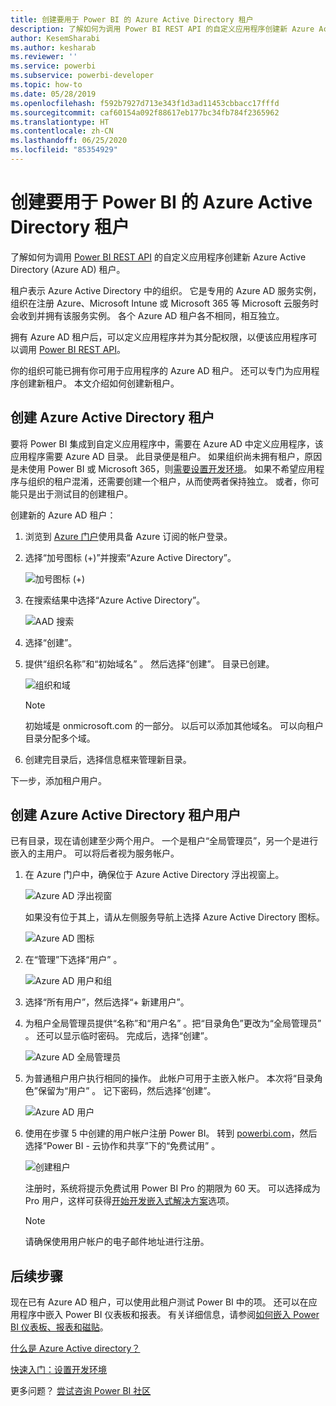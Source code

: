 ```yaml
---
title: 创建要用于 Power BI 的 Azure Active Directory 租户
description: 了解如何为调用 Power BI REST API 的自定义应用程序创建新 Azure Active Directory (Azure AD) 租户。
author: KesemSharabi
ms.author: kesharab
ms.reviewer: ''
ms.service: powerbi
ms.subservice: powerbi-developer
ms.topic: how-to
ms.date: 05/28/2019
ms.openlocfilehash: f592b7927d713e343f1d3ad11453cbbacc17fffd
ms.sourcegitcommit: caf60154a092f88617eb177bc34fb784f2365962
ms.translationtype: HT
ms.contentlocale: zh-CN
ms.lasthandoff: 06/25/2020
ms.locfileid: "85354929"
---
```

# <a name="create-an-azure-active-directory-tenant-to-use-with-power-bi"></a>创建要用于 Power BI 的 Azure Active Directory 租户

了解如何为调用 [Power BI REST API](../automation/rest-api-reference.md) 的自定义应用程序创建新 Azure Active Directory (Azure AD) 租户。

租户表示 Azure Active Directory 中的组织。 它是专用的 Azure AD 服务实例，组织在注册 Azure、Microsoft Intune 或 Microsoft 365 等 Microsoft 云服务时会收到并拥有该服务实例。 各个 Azure AD 租户各不相同，相互独立。

拥有 Azure AD 租户后，可以定义应用程序并为其分配权限，以便该应用程序可以调用 [Power BI REST API](../automation/rest-api-reference.md)。

你的组织可能已拥有你可用于应用程序的 Azure AD 租户。 还可以专门为应用程序创建新租户。 本文介绍如何创建新租户。

## <a name="create-an-azure-active-directory-tenant"></a>创建 Azure Active Directory 租户

要将 Power BI 集成到自定义应用程序中，需要在 Azure AD 中定义应用程序，该应用程序需要 Azure AD 目录。 此目录便是租户。 如果组织尚未拥有租户，原因是未使用 Power BI 或 Microsoft 365，则[需要设置开发环境](https://docs.microsoft.com/azure/active-directory/develop/active-directory-howto-tenant)。 如果不希望应用程序与组织的租户混淆，还需要创建一个租户，从而使两者保持独立。 或者，你可能只是出于测试目的创建租户。

创建新的 Azure AD 租户：

1. 浏览到 [Azure 门户](https://portal.azure.com)使用具备 Azure 订阅的帐户登录。

2. 选择“加号图标 (+)”并搜索“Azure Active Directory”。

    ![加号图标 (+)](media/create-an-azure-active-directory-tenant/new-directory.png)

3. 在搜索结果中选择“Azure Active Directory”。

    ![AAD 搜索](media/create-an-azure-active-directory-tenant/new-directory2.png)

4. 选择“创建”。

5. 提供“组织名称”和“初始域名” 。 然后选择“创建”。 目录已创建。

    ![组织和域](media/create-an-azure-active-directory-tenant/organization-and-domain.png)

   > [!NOTE]
   > 初始域是 onmicrosoft.com 的一部分。 以后可以添加其他域名。 可以向租户目录分配多个域。

6. 创建完目录后，选择信息框来管理新目录。

下一步，添加租户用户。

## <a name="create-azure-active-directory-tenant-users"></a>创建 Azure Active Directory 租户用户

已有目录，现在请创建至少两个用户。 一个是租户“全局管理员”，另一个是进行嵌入的主用户。 可以将后者视为服务帐户。

1. 在 Azure 门户中，确保位于 Azure Active Directory 浮出视窗上。

    ![Azure AD 浮出视窗](media/create-an-azure-active-directory-tenant/aad-flyout.png)

    如果没有位于其上，请从左侧服务导航上选择 Azure Active Directory 图标。

    ![Azure AD 图标](media/create-an-azure-active-directory-tenant/aad-service.png)

2. 在“管理”下选择“用户” 。

    ![Azure AD 用户和组](media/create-an-azure-active-directory-tenant/users-and-groups.png)

3. 选择“所有用户”，然后选择“+ 新建用户”。

4. 为租户全局管理员提供“名称”和“用户名” 。把“目录角色”更改为“全局管理员” 。 还可以显示临时密码。 完成后，选择“创建”。

    ![Azure AD 全局管理员](media/create-an-azure-active-directory-tenant/global-admin.png)

5. 为普通租户用户执行相同的操作。 此帐户可用于主嵌入帐户。 本次将“目录角色”保留为“用户” 。 记下密码，然后选择“创建”。

    ![Azure AD 用户](media/create-an-azure-active-directory-tenant/pbiembed-user.png)

6. 使用在步骤 5 中创建的用户帐户注册 Power BI。 转到 [powerbi.com](https://powerbi.microsoft.com/get-started/)，然后选择“Power BI - 云协作和共享”下的“免费试用” 。

    ![创建租户](media/create-an-azure-active-directory-tenant/try-powerbi-free.png)

    注册时，系统将提示免费试用 Power BI Pro 的期限为 60 天。 可以选择成为 Pro 用户，这样可获得[开始开发嵌入式解决方案](embed-sample-for-customers.md)选项。

   > [!NOTE]
   > 请确保使用用户帐户的电子邮件地址进行注册。

## <a name="next-steps"></a>后续步骤

现在已有 Azure AD 租户，可以使用此租户测试 Power BI 中的项。 还可以在应用程序中嵌入 Power BI 仪表板和报表。 有关详细信息，请参阅[如何嵌入 Power BI 仪表板、报表和磁贴](embed-sample-for-customers.md)。

[什么是 Azure Active directory？](https://docs.microsoft.com/azure/active-directory/active-directory-whatis) 
 
[快速入门：设置开发环境](https://docs.microsoft.com/azure/active-directory/develop/active-directory-howto-tenant)  

更多问题？ [尝试咨询 Power BI 社区](https://community.powerbi.com/)
